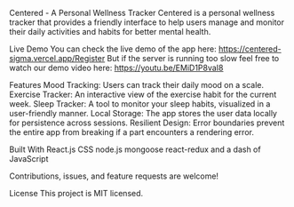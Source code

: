 Centered - A Personal Wellness Tracker
Centered is a personal wellness tracker that provides a friendly interface to help users manage and monitor their daily activities and habits for better mental health.

Live Demo
You can check the live demo of the app here: https://centered-sigma.vercel.app/Register
But if the server is running too slow feel free to watch our demo video here: https://youtu.be/EMiD1P8vaI8

Features
Mood Tracking: Users can track their daily mood on a scale.
Exercise Tracker: An interactive view of the exercise habit for the current week.
Sleep Tracker: A tool to monitor your sleep habits, visualized in a user-friendly manner.
Local Storage: The app stores the user data locally for persistence across sessions.
Resilient Design: Error boundaries prevent the entire app from breaking if a part encounters a rendering error.

Built With
React.js
CSS
node.js
mongoose
react-redux
and a dash of JavaScript

Contributions, issues, and feature requests are welcome!

License
This project is MIT licensed.
